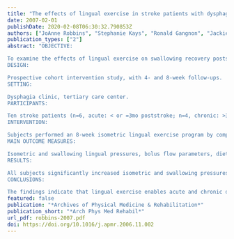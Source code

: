 ```yaml
---
title: "The effects of lingual exercise in stroke patients with dysphagia"
date: 2007-02-01
publishDate: 2020-02-08T06:30:32.790853Z
authors: ["JoAnne Robbins", "Stephanie Kays", "Ronald Gangnon", "Jackie Hind", "Angela Hewitt", "Lindell Gentry", "Andrew Taylor"]
publication_types: ["2"]
abstract: "OBJECTIVE:

To examine the effects of lingual exercise on swallowing recovery poststroke.
DESIGN:

Prospective cohort intervention study, with 4- and 8-week follow-ups.
SETTING:

Dysphagia clinic, tertiary care center.
PARTICIPANTS:

Ten stroke patients (n=6, acute: < or =3mo poststroke; n=4, chronic: >3mo poststroke), age 51 to 90 years (mean, 69.7y).
INTERVENTION:

Subjects performed an 8-week isometric lingual exercise program by compressing an air-filled bulb between the tongue and the hard palate.
MAIN OUTCOME MEASURES:

Isometric and swallowing lingual pressures, bolus flow parameters, diet, and a dysphagia-specific quality of life questionnaire were collected at baseline, week 4, and week 8. Three of the 10 subjects underwent magnetic resonance imaging at each time interval to measure lingual volume.
RESULTS:

All subjects significantly increased isometric and swallowing pressures. Airway invasion was reduced for liquids. Two subjects increased lingual volume.
CONCLUSIONS:

The findings indicate that lingual exercise enables acute and chronic dysphagic stroke patients to increase lingual strength with associated improvements in swallowing pressures, airway protection, and lingual volume."
featured: false
publication: "*Archives of Physical Medicine & Rehabilitation*"
publication_short: "*Arch Phys Med Rehabil*"
url_pdf: robbins-2007.pdf
doi: https://doi.org/10.1016/j.apmr.2006.11.002
---
```


